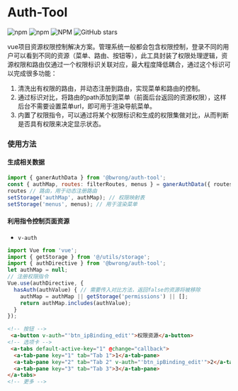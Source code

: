 # Auth-Tool
![npm](https://img.shields.io/npm/dt/auth-tool)
![npm](https://img.shields.io/npm/v/auth-tool)
![NPM](https://img.shields.io/npm/l/auth-tool)
![GitHub stars](https://img.shields.io/github/stars/bwrong/auth-tool?style=social)

vue项目资源权限控制解决方案。管理系统一般都会包含权限控制，登录不同的用户可以看到不同的资源（菜单、路由、按钮等），此工具封装了权限处理逻辑，资源权限和路由仅通过一个权限标识关联对应，最大程度降低耦合，通过这个标识可以完成很多功能：
1. 清洗出有权限的路由，并动态注册到路由，实现菜单和路由的控制。
2. 通过标识对比，将路由的path添加到菜单（前面后台返回的资源权限），这样后台不需要设置菜单url，即可用于渲染导航菜单。
3. 内置了权限指令，可以通过将某个权限标识和生成的权限集做对比，从而判断是否具有权限来决定显示状态。
### 使用方法
#### 生成相关数据
```js
import { ganerAuthData } from '@bwrong/auth-tool';
const { authMap, routes: filterRoutes, menus } = ganerAuthData({ routes, permissions, authKey: 'code' });
routes // 路由，用于动态注册路由
setStorage('authMap', authMap); // 权限映射表
setStorage('menus', menus); // 用于渲染菜单
```


#### 利用指令控制页面资源
- `v-auth`
```js
import Vue from 'vue';
import { getStorage } from '@/utils/storage';
import { authDirective } from '@bwrong/auth-tool';
let authMap = null;
// 注册权限指令
Vue.use(authDirective, {
  hasAuth(authValue) { // 需要传入对比方法，返回false的资源将被移除
    authMap = authMap || getStorage('permissions') || [];
    return authMap.includes(authValue);
  }
});
```
```html
<!-- 按钮 -->
 <a-button v-auth="'btn_ipBinding_edit'">权限资源</a-button>
<!-- 选项卡 -->
 <a-tabs default-active-key="1" @change="callback">
  <a-tab-pane key="1" tab="Tab 1">1</a-tab-pane>
  <a-tab-pane key="2" tab="Tab 2" v-auth="'btn_ipBinding_edit'">2</a-tab-pane>
  <a-tab-pane key="3" tab="Tab 3">3</a-tab-pane>
</a-tabs>
<!-- 更多 -->
```
